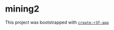 # mining2

This project was bootstrapped with [`create-r3f-app`](https://github.com/utsuboco/create-r3f-app)